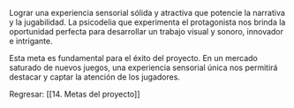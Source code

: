 
Lograr una experiencia sensorial sólida y atractiva que potencie la narrativa y la jugabilidad. La psicodelia que experimenta el protagonista nos brinda la oportunidad perfecta para desarrollar un trabajo visual y sonoro, innovador e intrigante.

Esta meta es fundamental para el éxito del proyecto. En un mercado saturado de nuevos juegos, una experiencia sensorial única nos permitirá destacar y captar la atención de los jugadores.

Regresar: [[14. Metas del proyecto]]
